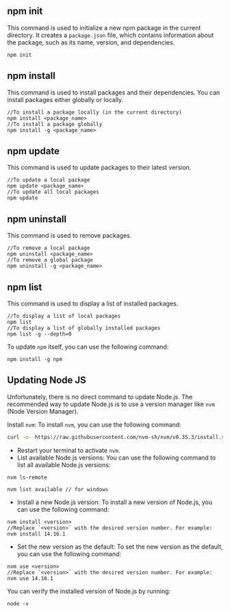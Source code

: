 ## npm init
This command is used to initialize a new npm package in the current directory. It creates a `package.json` file, which contains information about the package, such as its name, version, and dependencies.

```JS
npm init
```


## npm install
This command is used to install packages and their dependencies. You can install packages either globally or locally.

```JS
//To install a package locally (in the current directory) 
npm install <package_name>  
//To install a package globally 
npm install -g <package_name>
```

## npm update
This command is used to update packages to their latest version.

```JS
//To update a local package 
npm update <package_name>  
//To update all local packages 
npm update
```

## npm uninstall
This command is used to remove packages.

```JS
//To remove a local package 
npm uninstall <package_name>  
//To remove a global package 
npm uninstall -g <package_name>
```

## npm list
This command is used to display a list of installed packages.

```JS
//To display a list of local packages 
npm list  
//To display a list of globally installed packages 
npm list -g --depth=0
```

To update `npm` itself, you can use the following command:

```JS
npm install -g npm
```

## Updating Node JS
Unfortunately, there is no direct command to update Node.js. The recommended way to update Node.js is to use a version manager like `nvm` (Node Version Manager).

Install `nvm`: To install `nvm`, you can use the following command:

```bash
curl -o- https://raw.githubusercontent.com/nvm-sh/nvm/v0.35.3/install.sh | bash
```

* Restart your terminal to activate `nvm`.
* List available Node.js versions: You can use the following command to list all available Node.js versions:  

```JS
nvm ls-remote

nvm list available // for windows
```


* Install a new Node.js version: To install a new version of Node.js, you can use the following command:

```JS
nvm install <version>
//Replace `<version>` with the desired version number. For example:
nvm install 14.16.1
```

* Set the new version as the default: To set the new version as the default, you can use the following command:

```JS
nvm use <version>
//Replace `<version>` with the desired version number. For example:
nvm use 14.16.1
```

You can verify the installed version of Node.js by running:
```JS
node -v
```
